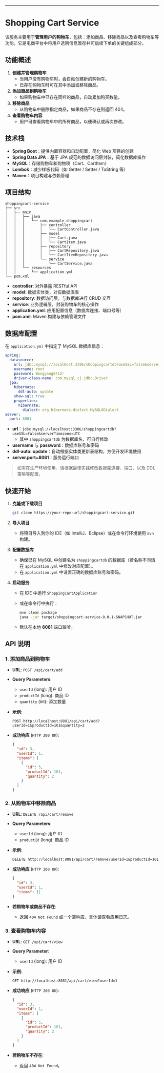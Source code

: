 ------

# Shopping Cart Service

该服务主要用于**管理用户的购物车**，包括：添加商品、移除商品以及查看购物车等功能。它是电商平台中将用户选购信息暂存并可后续下单的关键组成部分。

## 功能概述

1. **创建并管理购物车**
    - 当用户没有购物车时，会自动创建新的购物车。
    - 已存在购物车时可在其中添加或移除商品。
2. **添加商品到购物车**
    - 如果购物车中已存在同样的商品，自动累加购买数量。
3. **移除商品**
    - 从购物车中删除指定商品，如果商品不存在则返回 404。
4. **查看购物车内容**
    - 用户可查看购物车中的所有商品，以便确认或再次修改。

## 技术栈

- **Spring Boot**：提供内置容器和自动配置，简化 Web 项目的创建
- **Spring Data JPA**：基于 JPA 规范的数据访问层封装，简化数据库操作
- **MySQL**：存储购物车和购物项（Cart、CartItem）
- **Lombok**：减少样板代码（如 Getter / Setter / ToString 等）
- **Maven**：项目构建与依赖管理

## 项目结构

```
shoppingcart-service
├── src
│   ├── main
│   │   ├── java
│   │   │   └── com.example.shoppingcart
│   │   │       ├── controller
│   │   │       │   └── CartController.java
│   │   │       ├── model
│   │   │       │   ├── Cart.java
│   │   │       │   └── CartItem.java
│   │   │       ├── repository
│   │   │       │   ├── CartRepository.java
│   │   │       │   └── CartItemRepository.java
│   │   │       └── service
│   │   │           └── CartService.java
│   │   └── resources
│   │       └── application.yml
└── pom.xml
```

- **controller**: 对外暴露 RESTful API
- **model**: 数据实体类，对应数据库表
- **repository**: 数据访问层，与数据库进行 CRUD 交互
- **service**: 业务逻辑层，封装购物车的核心操作
- **application.yml**: 应用配置信息（数据库连接、端口号等）
- **pom.xml**: Maven 构建与依赖管理文件

## 数据库配置

在 `application.yml` 中指定了 MySQL 数据库信息：

```yaml
spring:
  datasource:
    url: jdbc:mysql://localhost:3306/shoppingcartdb?useSSL=false&serverTimezone=UTC
    username: root
    password: Dongyang0412!
    driver-class-name: com.mysql.cj.jdbc.Driver
  jpa:
    hibernate:
      ddl-auto: update
    show-sql: true
    properties:
      hibernate:
        dialect: org.hibernate.dialect.MySQL8Dialect
server:
  port: 8081
```

- **url**：`jdbc:mysql://localhost:3306/shoppingcartdb?useSSL=false&serverTimezone=UTC`
    - 其中 `shoppingcartdb` 为数据库名，可自行修改
- **username** 与 **password**：数据库账号和密码
- **ddl-auto: update**：自动根据实体类更新表结构，方便开发环境使用
- **server.port=8081**：服务运行端口

> 如需在生产环境使用，请根据最佳实践修改数据库连接、端口、以及 DDL 策略等配置。

## 快速开始

1. **克隆或下载项目**

    ```bash
    git clone https://your-repo-url/shoppingcart-service.git
    ```

2. **导入项目**

    - 将项目导入到你的 IDE（如 IntelliJ、Eclipse）或在命令行环境使用 `mvn` 构建。

3. **配置数据库**

    - 确保已在 MySQL 中创建名为 `shoppingcartdb` 的数据库（若名称不同请在 `application.yml` 中修改对应配置）。
    - 在 `application.yml` 中设置正确的数据库账号和密码。

4. **启动服务**

    - 在 IDE 中运行 `ShoppingCartApplication`

    - 或在命令行中执行：

        ```bash
        mvn clean package
        java -jar target/shoppingcart-service-0.0.1-SNAPSHOT.jar
        ```

    - 默认在本地 **8081** 端口监听。

## API 说明

### 1. 添加商品到购物车

- **URL**: `POST /api/cart/add`

- **Query Parameters**:

    - `userId` (long): 用户 ID
    - `productId` (long): 商品 ID
    - `quantity` (int): 添加数量

- **示例**:

    ```
    POST http://localhost:8081/api/cart/add?userId=1&productId=101&quantity=2
    ```

- **成功响应** (`HTTP 200 OK`):

    ```json
    {
      "id": 3,
      "userId": 1,
      "items": [
        {
          "id": 5,
          "productId": 101,
          "quantity": 2
        }
      ]
    }
    ```

### 2. 从购物车中移除商品

- **URL**: `DELETE /api/cart/remove`

- **Query Parameters**:

    - `userId` (long): 用户 ID
    - `productId` (long): 商品 ID

- **示例**:

    ```
    DELETE http://localhost:8081/api/cart/remove?userId=1&productId=101
    ```

- **成功响应** (`HTTP 200 OK`):

    ```json
    {
      "id": 3,
      "userId": 1,
      "items": []
    }
    ```

- **若购物车或商品不存在**:

    - 返回 `404 Not Found` 或一个空响应，具体请查看应用日志。

### 3. 查看购物车内容

- **URL**: `GET /api/cart/view`

- **Query Parameter**:

    - `userId` (long): 用户 ID

- **示例**:

    ```
    GET http://localhost:8081/api/cart/view?userId=1
    ```

- **成功响应** (`HTTP 200 OK`):

    ```json
    {
      "id": 3,
      "userId": 1,
      "items": [
        {
          "id": 5,
          "productId": 101,
          "quantity": 2
        }
      ]
    }
    ```

- **若购物车不存在**:

    - 返回 `404 Not Found`。

